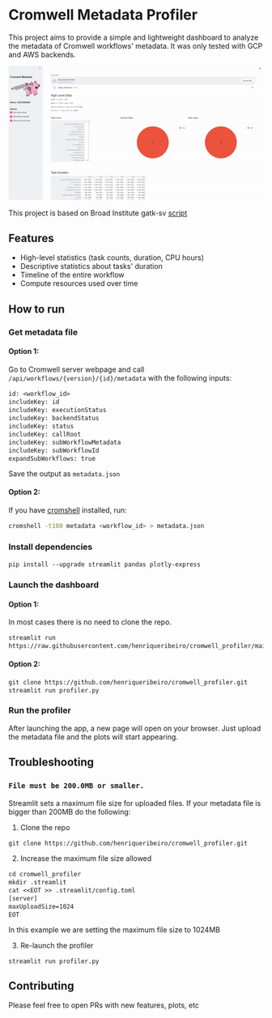 # Cromwell Metadata Profiler

This project aims to provide a simple and lightweight dashboard to analyze the metadata of Cromwell workflows' metadata. 
It was only tested with GCP and AWS backends.

<p align="center">
  <img src="https://github.com/henriqueribeiro/cromwell_profiler/blob/main/img/profiler.gif" alt="animated" />
</p>

This project is based on Broad Institute gatk-sv [script](https://github.com/broadinstitute/gatk-sv/blob/master/scripts/cromwell/analyze_resource_acquisition.py)

## Features
- High-level statistics (task counts, duration, CPU hours)
- Descriptive statistics about tasks' duration
- Timeline of the entire workflow
- Compute resources used over time

## How to run
### Get metadata file
#### Option 1:
Go to Cromwell server webpage and call `/api/workflows/{version}/{id}/metadata` with the following inputs:
```
id: <workflow_id>
includeKey: id
includeKey: executionStatus
includeKey: backendStatus
includeKey: status
includeKey: callRoot
includeKey: subWorkflowMetadata
includeKey: subWorkflowId
expandSubWorkflows: true
``` 
Save the output as `metadata.json`

#### Option 2:
If you have [cromshell](https://github.com/broadinstitute/cromshell) installed, run:
```bash
cromshell -t100 metadata <workflow_id> > metadata.json
```

### Install dependencies
```
pip install --upgrade streamlit pandas plotly-express
```

### Launch the dashboard
#### Option 1:
In most cases there is no need to clone the repo. 
```
streamlit run https://raw.githubusercontent.com/henriqueribeiro/cromwell_profiler/main/profiler.py
```

#### Option 2:
```
git clone https://github.com/henriqueribeiro/cromwell_profiler.git
streamlit run profiler.py
```

### Run the profiler
After launching the app, a new page will open on your browser. Just upload the metadata file and the plots will start appearing.

## Troubleshooting
### `File must be 200.0MB or smaller.`

Streamlit sets a maximum file size for uploaded files. If your metadata file is bigger than 200MB do the following:

1. Clone the repo
```
git clone https://github.com/henriqueribeiro/cromwell_profiler.git
```
2. Increase the maximum file size allowed
```
cd cromwell_profiler
mkdir .streamlit
cat <<EOT >> .streamlit/config.toml
[server]
maxUploadSize=1024
EOT
```
In this example we are setting the maximum file size to 1024MB

3. Re-launch the profiler
```
streamlit run profiler.py
```

## Contributing
Please feel free to open PRs with new features, plots, etc

